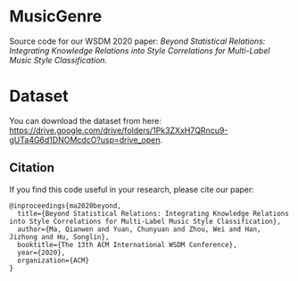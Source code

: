 # MusicGenre
Source code for our WSDM 2020 paper: *Beyond Statistical Relations: Integrating Knowledge Relations into Style Correlations for Multi-Label Music Style Classification.*


# Dataset
You can download the dataset from here: https://drive.google.com/drive/folders/1Pk3ZXxH7QRncu9-gUTa4G6d1DNOMcdcO?usp=drive_open.



## Citation
If you find this code useful in your research, please cite our paper:
```
@inproceedings{ma2020beyond,
  title={Beyond Statistical Relations: Integrating Knowledge Relations into Style Correlations for Multi-Label Music Style Classification},
  author={Ma, Qianwen and Yuan, Chunyuan and Zhou, Wei and Han, Jizhong and Hu, Songlin},
  booktitle={The 13th ACM International WSDM Conference},
  year={2020},
  organization={ACM}
}
```

